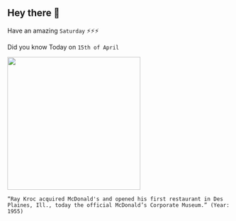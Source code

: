 ## Hey there 👋
Have an amazing `Saturday` ⚡⚡⚡

Did you know Today on `15th of April`
 
 [<img src="https://upload.wikimedia.org/wikipedia/commons/c/c6/McDonalds_Museum.jpg" width="300" />](https://en.wikipedia.org/wiki/McDonald%27s_No._1_Store_Museum) 
 ```
“Ray Kroc acquired McDonald's and opened his first restaurant in Des Plaines, Ill., today the official McDonald’s Corporate Museum.” (Year: 1955)
```
